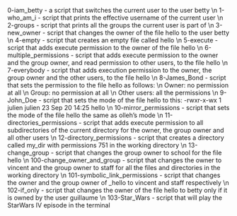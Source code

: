 0-iam_betty - a script that switches the current user to the user betty \n
1-who_am_i - script that prints the effective username of the current user \n
2-groups - script that prints all the groups the current user is part of \n
3-new_owner - script that changes the owner of the file hello to the user betty \n
4-empty - script that creates an empty file called hello \n
5-execute - script that adds execute permission to the owner of the file hello \n
6-multiple_permissions - script that adds execute permission to the owner and the group owner, and read permission to other users, to the file hello \n
7-everybody -  script that adds execution permission to the owner, the group owner and the other users, to the file hello \n
8-James_Bond - script that sets the permission to the file hello as follows: \n
Owner: no permission at all \n
Group: no permission at all \n
Other users: all the permissions \n
9-John_Doe - script that sets the mode of the file hello to this: -rwxr-x-wx 1 julien julien 23 Sep 20 14:25 hello \n
10-mirror_permissions - script that sets the mode of the file hello the same as olleh’s mode \n
11-directories_permissions -  script that adds execute permission to all subdirectories of the current directory for the owner, the group owner and all other users \n
12-directory_permissions - script that creates a directory called my_dir with permissions 751 in the working directory \n
13-change_group - script that changes the group owner to school for the file hello \n
100-change_owner_and_group - script that changes the owner to vincent and the group owner to staff for all the files and directories in the working directory \n
101-symbolic_link_permissions - script that changes the owner and the group owner of _hello to vincent and staff respectively \n
102-if_only - script that changes the owner of the file hello to betty only if it is owned by the user guillaume \n
103-Star_Wars - script that will play the StarWars IV episode in the terminal 